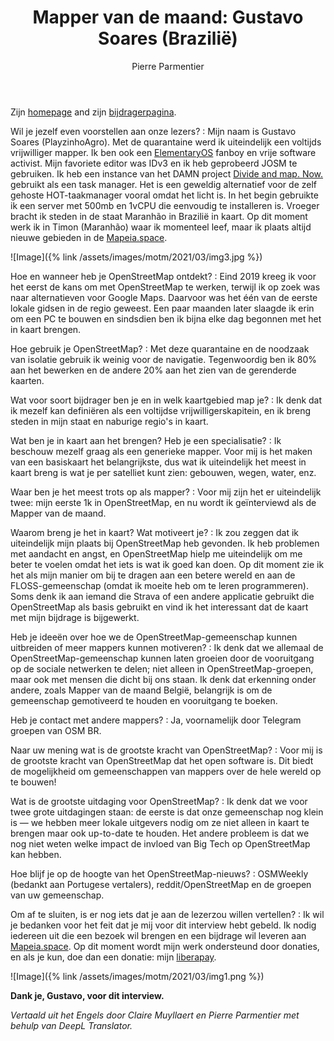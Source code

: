 ﻿---
title: "Mapper van de maand: Gustavo Soares (Brazilië)"
cover: img2.jpg
categories: ["motm"]
author: Pierre Parmentier
---

Zijn [homepage](https://www.openstreetmap.org/user/PlayzinhoAgro) and zijn [bijdragerpagina](https://hdyc.neis-one.org/?PlayzinhoAgro).

Wil je jezelf even voorstellen aan onze lezers?
: Mijn naam is Gustavo Soares (PlayzinhoAgro). Met de quarantaine werd ik uiteindelijk een voltijds vrijwilliger mapper. Ik ben ook een [ElementaryOS](https://elementary.io/) fanboy en vrije software activist. Mijn favoriete editor was IDv3 en ik heb geprobeerd JOSM te gebruiken. Ik heb een instance van het DAMN project [Divide and map. Now.](https://www.damn-project.org/) gebruikt als een task manager. Het is een geweldig alternatief voor de zelf gehoste HOT-taakmanager vooral omdat het licht is. In het begin gebruikte ik een server met 500mb en 1vCPU die eenvoudig te installeren is. Vroeger bracht ik steden in de staat Maranhão in Brazilië in kaart. Op dit moment werk ik in Timon (Maranhão) waar ik momenteel leef, maar ik plaats altijd nieuwe gebieden in de [Mapeia.space](https://tarefas.mapeia.space/).

![Image]({% link /assets/images/motm/2021/03/img3.jpg %})

Hoe en wanneer heb je OpenStreetMap ontdekt?
: Eind 2019 kreeg ik voor het eerst de kans om met OpenStreetMap te werken, terwijl ik op zoek was naar alternatieven voor Google Maps. Daarvoor was het één van de eerste lokale gidsen in de regio geweest. Een paar maanden later slaagde ik erin om een PC te bouwen en sindsdien ben ik bijna elke dag begonnen met het in kaart brengen.

Hoe gebruik je OpenStreetMap?
: Met deze quarantaine en de noodzaak van isolatie gebruik ik weinig voor de navigatie. Tegenwoordig ben ik 80% aan het bewerken en de andere 20% aan het zien van de gerenderde kaarten.

Wat voor soort bijdrager ben je en in welk kaartgebied map je?
: Ik denk dat ik mezelf kan definiëren als een voltijdse vrijwilligerskapitein, en ik breng steden in mijn staat en naburige regio's in kaart.

Wat ben je in kaart aan het brengen? Heb je een specialisatie?
: Ik beschouw mezelf graag als een generieke mapper. Voor mij is het maken van een basiskaart het belangrijkste, dus wat ik uiteindelijk het meest in kaart breng is wat je per satelliet kunt zien: gebouwen, wegen, water, enz.

Waar ben je het meest trots op als mapper?
: Voor mij zijn het er uiteindelijk twee: mijn eerste 1k in OpenStreetMap, en nu wordt ik geïnterviewd als de Mapper van de maand.

Waarom breng je het in kaart? Wat motiveert je?
: Ik zou zeggen dat ik uiteindelijk mijn plaats bij OpenStreetMap heb gevonden. Ik heb problemen met aandacht en angst, en OpenStreetMap hielp me uiteindelijk om me beter te voelen omdat het iets is wat ik goed kan doen. Op dit moment zie ik het als mijn manier om bij te dragen aan een betere wereld en aan de FLOSS-gemeenschap (omdat ik moeite heb om te leren programmeren). Soms denk ik aan iemand die Strava of een andere applicatie gebruikt die OpenStreetMap als basis gebruikt en vind ik het interessant dat de kaart met mijn bijdrage is bijgewerkt.

Heb je ideeën over hoe we de OpenStreetMap-gemeenschap kunnen uitbreiden of meer mappers kunnen motiveren?
: Ik denk dat we allemaal de OpenStreetMap-gemeenschap kunnen laten groeien door de vooruitgang op de sociale netwerken te delen; niet alleen in OpenStreetMap-groepen, maar ook met mensen die dicht bij ons staan. Ik denk dat erkenning onder andere, zoals Mapper van de maand België, belangrijk is om de gemeenschap gemotiveerd te houden en vooruitgang te boeken.

Heb je contact met andere mappers?
: Ja, voornamelijk door Telegram groepen van OSM BR.

Naar uw mening wat is de grootste kracht van OpenStreetMap?
: Voor mij is de grootste kracht van OpenStreetMap dat het open software is. Dit biedt de mogelijkheid om gemeenschappen van mappers over de hele wereld op te bouwen!

Wat is de grootste uitdaging voor OpenStreetMap?
: Ik denk dat we voor twee grote uitdagingen staan: de eerste is dat onze gemeenschap nog klein is — we hebben meer lokale uitgevers nodig om ze niet alleen in kaart te brengen maar ook up-to-date te houden. Het andere probleem is dat we nog niet weten welke impact de invloed van Big Tech op OpenStreetMap kan hebben.

Hoe blijf je op de hoogte van het OpenStreetMap-nieuws?
: OSMWeekly (bedankt aan Portugese vertalers), reddit/OpenStreetMap en de groepen van uw gemeenschap.

Om af te sluiten, is er nog iets dat je aan de lezerzou willen vertellen?
: Ik wil je bedanken voor het feit dat je mij voor dit interview hebt gebeld. Ik nodig iedereen uit die een bezoek wil brengen en een bijdrage wil leveren aan [Mapeia.space](https://tarefas.mapeia.space/). Op dit moment wordt mijn werk ondersteund door donaties, en als je kun, doe dan een donatie: mijn [liberapay](https://liberapay.com/gustavo22soares).

![Image]({% link /assets/images/motm/2021/03/img1.png %})

**Dank je, Gustavo, voor dit interview.**

*Vertaald uit het Engels door Claire Muyllaert en Pierre Parmentier met behulp van DeepL Translator.*
